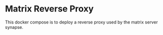# Matrix Reverse Proxy
This docker compose is to deploy a reverse proxy used by the matrix server synapse.